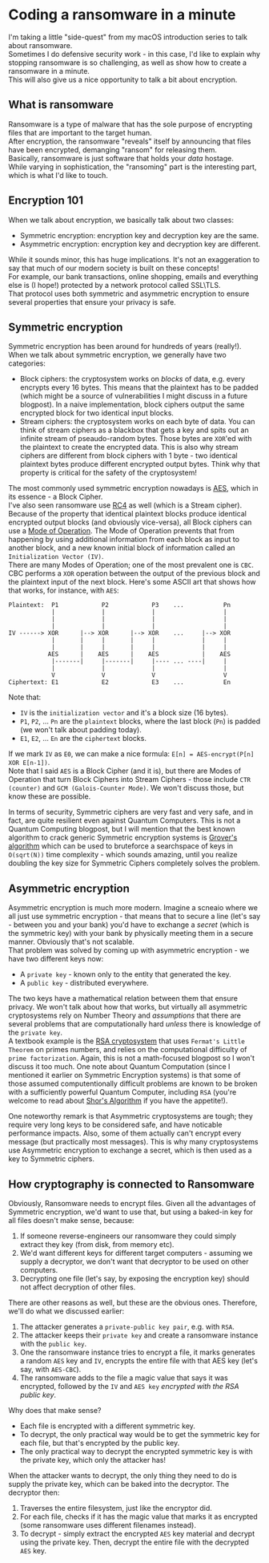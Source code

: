# Coding a ransomware in a minute
I'm taking a little "side-quest" from my macOS introduction series to talk about ransomware.  
Sometimes I do defensive security work - in this case, I'd like to explain why stopping ransomware is so challenging, as well as show how to create a ransomware in a minute.  
This will also give us a nice opportunity to talk a bit about encryption.

## What is ransomware
Ransomware is a type of malware that has the sole purpose of encrypting files that are important to the target human.  
After encryption, the ransomware "reveals" itself by announcing that files have been encrypted, demanging "ransom" for releasing them.  
Basically, ransomware is just software that holds your *data* hostage.  
While varying in sophistication, the "ransoming" part is the interesting part, which is what I'd like to touch.

## Encryption 101
When we talk about encryption, we basically talk about two classes:
- Symmetric encryption: encryption key and decryption key are the same.
- Asymmetric encryption: encryption key and decryption key are different.

While it sounds minor, this has huge implications. It's not an exaggeration to say that much of our modern society is built on these concepts!  
For example, our bank transactions, online shopping, emails and everything else is (I hope!) protected by a network protocol called SSL\TLS.  
That protocol uses both symmetric and asymmetric encryption to ensure several properties that ensure your privacy is safe.

## Symmetric encryption
Symmetric encryption has been around for hundreds of years (really!). When we talk about symmetric encryption, we generally have two categories:
- Block ciphers: the cryptosystem works on *blocks* of data, e.g. every encrypts every 16 bytes. This means that the plaintext has to be padded (which might be a source of vulnerabilities I might discuss in a future blogpost). In a naive implementation, block ciphers output the same encrypted block for two identical input blocks.
- Stream ciphers: the cryptosystem works on each byte of data. You can think of stream ciphers as a blackbox that gets a key and spits out an infinite stream of pseaudo-random bytes. Those bytes are `XOR`'ed with the plaintext to create the encrypted data. This is also why stream ciphers are different from block ciphers with 1 byte - two identical plaintext bytes produce different encrypted output bytes. Think why that property is critical for the safety of the cryptosystem!

The most commonly used symmetric encryption nowadays is [AES](https://en.wikipedia.org/wiki/Advanced_Encryption_Standard), which in its essence - a Block Cipher.  
I've also seen ransomware use [RC4](https://en.wikipedia.org/wiki/RC4) as well (which is a Stream cipher).  
Because of the property that identical plaintext blocks produce identical encrypted output blocks (and obviously vice-versa), all Block ciphers can use a [Mode of Operation](https://en.wikipedia.org/wiki/Block_cipher_mode_of_operation). The Mode of Operation prevents that from happening by using additional information from each block as input to another block, and a new known initial block of information called an `Initialization Vector (IV)`.  
There are many Modes of Operation; one of the most prevalent one is `CBC`. CBC performs a `XOR` operation between the output of the previous block and the plaintext input of the next block. Here's some ASCII art that shows how that works, for instance, with `AES`:

```
Plaintext:  P1            P2            P3    ...           Pn
            |             |             |                   |
            |             |             |                   |
            |             |             |                   |
IV ------> XOR      |--> XOR      |--> XOR    ...     |--> XOR
            |       |     |       |     |             |     |
            |       |     |       |     |             |     |
           AES      |    AES      |    AES            |    AES
            |-------|     |-------|     |---- ... ----|     |
            |             |             |                   |
            V             V             V                   V
Ciphertext: E1            E2            E3    ...           En
```

Note that:
- `IV` is the `initialization vector` and it's a block size (16 bytes).
- `P1`, `P2`, ... `Pn` are the `plaintext` blocks, where the last block (`Pn`) is padded (we won't talk about padding today).
- `E1`, `E2`, ... `En` are the `ciphertext` blocks.

If we mark `IV` as `E0`, we can make a nice formula: `E[n] = AES-encrypt(P[n] XOR E[n-1])`.  
Note that I said `AES` is a Block Cipher (and it is), but there are Modes of Operation that turn Block Ciphers into Stream Ciphers - those include `CTR (counter)` and `GCM (Galois-Counter Mode)`. We won't discuss those, but know these are possible.

In terms of security, Symmetric ciphers are very fast and very safe, and in fact, are quite resilient even against Quantum Computers. This is not a Quantum Computing blogpost, but I will mention that the best known algorithm to crack generic Symmetric encryption systems is [Grover's algorithm](https://en.wikipedia.org/wiki/Grover%27s_algorithm) which can be used to bruteforce a searchspace of keys in `O(sqrt(N))` time complexity - which sounds amazing, until you realize doubling the key size for Symmetric Ciphers completely solves the problem.

## Asymmetric encryption
Asymmetric encryption is much more modern. Imagine a scneaio where we all just use symmetric encryption - that means that to secure a line (let's say - between you and your bank) you'd have to exchange a *secret* (which is the symmetric key) with your bank by physically meeting them in a secure manner. Obviously that's not scalable.  
That problem was solved by coming up with asymmetric encryption - we have two different keys now:
- A `private key` - known only to the entity that generated the key.
- A `public key` - distributed everywhere.

The two keys have a mathematical relation between them that ensure privacy. We won't talk about how that works, but virtually all asymmetric cryptosystems rely on Number Theory and *assumptions* that there are several problems that are computationally hard *unless* there is knowledge of the `private key`.  
A textbook example is the [RSA cryptosystem](https://en.wikipedia.org/wiki/RSA_(cryptosystem)) that uses `Fermat's Little Theorem` on primes numbers, and relies on the computational difficulty of `prime factorization`. Again, this is not a math-focused blogpost so I won't discuss it too much. One note about Quantum Computation (since I mentioned it earlier on Symmetric Encryption systems) is that some of those assumed computentionally difficult problems are known to be broken with a sufficiently powerful Quantum Computer, including `RSA` (you're welcome to read about [Shor's Algorithm](https://en.wikipedia.org/wiki/Shor%27s_algorithm) if you have the appetite!).

One noteworthy remark is that Asymmetric cryptosystems are tough; they require very long keys to be considered safe, and have noticable performance impacts. Also, some of them actually can't encrypt every message (but practically most messages). This is why many cryptosystems use Asymmetric encryption to exchange a secret, which is then used as a key to Symmetric ciphers.

## How cryptography is connected to Ransomware
Obviously, Ransomware needs to encrypt files. Given all the advantages of Symmetric encryption, we'd want to use that, but using a baked-in key for all files doesn't make sense, because:
1. If someone reverse-engineers our ransomware they could simply extract they key (from disk, from memory etc).
2. We'd want different keys for different target computers - assuming we supply a decryptor, we don't want that decryptor to be used on other computers.
3. Decrypting one file (let's say, by exposing the encryption key) should not affect decryption of other files.

There are other reasons as well, but these are the obvious ones. Therefore, we'll do what we discussed earlier:
1. The attacker generates a `private-public key pair`, e.g. with `RSA`.
2. The attacker keeps their `private key` and create a ransomware instance with the `public key`.
3. One the ransomware instance tries to encrypt a file, it marks generates a random `AES` key and `IV`, encrypts the entire file with that AES key (let's say, with `AES-CBC`).
4. The ransomware adds to the file a magic value that says it was encrypted, followed by the `IV` and `AES key` *encrypted with the RSA public key*.

Why does that make sense?
- Each file is encrypted with a different symmetric key.
- To decrypt, the only practical way would be to get the symmetric key for each file, but that's encrypted by the public key.
- The only practical way to decrypt the encrypted symmetric key is with the private key, which only the attacker has!

When the attacker wants to decrypt, the only thing they need to do is supply the private key, which can be baked into the decryptor. The decryptor then:
1. Traverses the entire filesystem, just like the encryptor did.
2. For each file, checks if it has the magic value that marks it as encrypted (some ransomware uses different filenames instead).
3. To decrypt - simply extract the encrypted `AES` key material and decrypt using the private key. Then, decrypt the entire file with the decrypted `AES` key.
